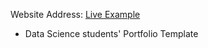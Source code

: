Website Address: [Live Example](https://thoufiqz55.github.io/My_portfolio/)

- Data Science students' Portfolio Template

